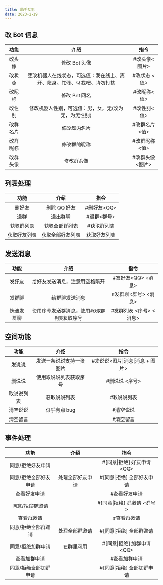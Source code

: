 ```yaml
---
title: 助手功能
date: 2023-2-19
---
```

<Boxx/>

## 改 Bot 信息

|   功能   |                                   介绍                                   |      指令       |
| :------: | :----------------------------------------------------------------------: | :-------------: |
|  改头像  |                              修改 Bot 头像                               |  #改头像<图片>  |
|  改状态  | 更改机器人在线状态，可选值：我在线上、离开、隐身、忙碌、Q 我吧、请勿打扰 |  #改状态 <值>   |
|  改昵称  |                              修改 Bot 网名                               |   #改昵称<值>   |
|  改性别  |           修改机器人性别，可选值：男，女，无(改为无，为无性别)           |   #改性别<值>   |
| 改群名片 |                               修改群内名片                               |  #改群名片<值>  |
| 改群昵称 |                               修改群的昵称                               |  #改群昵称<值>  |
| 改群头像 |                                修改群头像                                | #改群头像<图片> |

## 列表处理

|     功能     |       介绍       |     指令     |
| :----------: | :--------------: | :----------: |
|    删好友    |   删除 QQ 好友   | #删好友\<QQ> |
|     退群     |     退出群聊     | #退群<群号>  |
|  获取群列表  |  获取全部群列表  | #获取群列表  |
| 获取好友列表 | 获取全部好友列表 | 获取好友列表 |

## 发送消息

|    功能    |                     介绍                      |          指令           |
| :--------: | :-------------------------------------------: | :---------------------: |
|   发好友   |        给好友发送消息，注意用空格隔开         |   #发好友\<QQ> <消息>   |
|   发群聊   |                给群聊发送消息                 |  #发群聊<群号> <消息>   |
| 快速发群聊 | 使用序号发送群消息，使用`#获取群列表`获取序号 | #发群列表 <序号> <消息> |

## 空间功能

|    功能    |           介绍           |               指令               |
| :--------: | :----------------------: | :------------------------------: |
|   发说说   | 发送一条说说支持一张图片 | #发说说<图片\|消息\|消息 + 图片> |
|   删说说   |  使用取说说列表获取序号  |          #删说说 <序号>          |
| 取说说列表 |       获取说说列表       |           #取说说列表            |
|  清空说说  |       似乎有点 bug       |            #清空说说             |
|  清空留言  |                          |            #清空留言             |

## 事件处理

|         功能          |       介绍       |             指令             |
| :-------------------: | :--------------: | :--------------------------: |
|   同意/拒绝好友申请   |                  | #[同意\|拒绝] 好友申请 \<QQ> |
| 同意/拒绝全部好友申请 | 处理全部好友申请 |  #[同意\|拒绝] 全部好友申请  |
|     查看好友申请      |                  |        #查看好友申请         |
|    同意/拒绝群邀请    |                  | #[同意\|拒绝] 群邀请 <群号>  |
|      查看群邀请       |                  |         #查看群邀请          |
|  同意/拒绝全部群邀请  |  处理全部群邀请  |   #[同意\|拒绝] 全部群邀请   |
|   同意/拒绝加群申请   |    在群里可用    | #[同意\|拒绝] 加群申请 \<QQ> |
|     查看加群申请      |                  |        #查看加群申请         |
| 同意/拒绝全部加群申请 |                  |  #[同意\|拒绝] 全部加群申请  |


